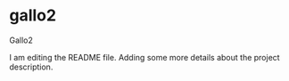# gallo2
Gallo2

I am editing the README file. Adding some more details about the project description.

